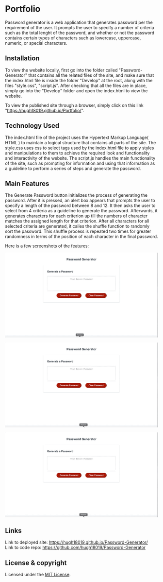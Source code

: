 # Portfolio

Password generator is a web application that generates password per the requirement of the user. It prompts the user to specify a number of criteria such as the total lenght of the password, and whether or not the password contains certain types of characters such as lowercase, uppercase, numeric, or special characters.

## Installation

To view the website locally, first go into the folder called "Password-Generator" that contains all the related files of the site, and make sure that the index.html file is inside the folder "Develop" at the root, along with the files "style.css", "script.js". After checking that all the files are in place, simply go into the "Develop" folder and open the index.html to view the website.

To view the published site through a browser, simply click on this link "https://hugh18019.github.io/Portfolio/".

## Technology Used

The index.html file of the project uses the Hypertext Markup Language( HTML ) to maintain a logical structure that contains all parts of the site.
The style.css uses css to select tags used by the index.html file to apply styles and manipulations to them to achieve the required look and functionality and interactivity of the website.
The script.js handles the main functionality of the site, such as prompting for information and using that information as a guideline to perform a series of steps and generate the password.

## Main Features

The Generate Password button initializes the process of generating the password. After it is pressed, an alert box appears that prompts the user to specify a length of the password between 8 and 12. It then asks the user to select from 4 criteria as a guideline to generate the password. Afterwards, it generates characters for each criterion up till the numbers of character matches the assigned length for that criterion. After all characters for all selected criteria are generated, it calles the shuffle function to randomly sort the password. This shuffle process is repeated two times for greater randomness in terms of the position of each character in the final password.

Here is a few screenshots of the features:

![demo1](1.gif 'demo1')

![demo2](2.gif 'demo2')

![demo3](2.gif 'demo3')

## Links

Link to deployed site: https://hugh18019.github.io/Password-Generator/ \
Link to code repo: https://github.com/hugh18019/Password-Generator

## License & copyright

Licensed under the [MIT License](LICENSE).
